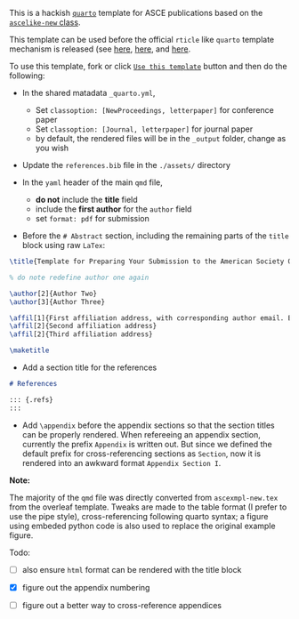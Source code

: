 This is a hackish [`quarto`](https://quarto.org/) template for ASCE publications based on the [`ascelike-new` class](https://www.overleaf.com/latex/templates/template-for-preparing-your-submission-to-the-american-society-of-civil-engineers-asce/pbwcqsvndpty).

This template can be used before the official `rticle` like `quarto` template mechanism is released (see [here](https://quarto.org/docs/faq/rmarkdown.html#i-use-x-bookdown-blogdown-etc..-what-is-the-quarto-equivalent), [here](https://github.com/quarto-dev/quarto-cli/issues/170), and [here](https://github.com/quarto-dev/quarto-cli/discussions/983#discussioncomment-2823436).

To use this template, fork or click [`Use this template`](https://github.com/juliantao/asce-quarto/generate) button and then do the following:

* In the shared matadata `_quarto.yml`,
  * Set `classoption: [NewProceedings, letterpaper]` for conference paper
  * Set `classoption: [Journal, letterpaper]` for journal paper
  * by default, the rendered files will be in the `_output` folder, change as you wish

* Update the `references.bib` file in the `./assets/` directory

* In the `yaml` header of the main `qmd` file, 
  * **do not** include the **title** field
  * include the **first author** for the `author` field
  * set `format: pdf` for submission

* Before the `# Abstract` section, including the remaining parts of the `title` block using raw `LaTex`:

```latex
\title{Template for Preparing Your Submission to the American Society Of Civil Engineers (ASCE)}

% do note redefine author one again

\author[2]{Author Two}
\author[3]{Author Three}

\affil[1]{First affiliation address, with corresponding author email. Email: author.one@email.com}
\affil[2]{Second affiliation address}
\affil[2]{Third affiliation address}

\maketitle
```

* Add a section title for the references

```markdown
# References

::: {.refs}
:::
```

* Add `\appendix` before the appendix sections so that the section titles can be properly rendered. 
  When refereeing an appendix section, currently the prefix `Appendix` is written out.
  But since we defined the default prefix for cross-referencing sections as `Section`, 
  now it is rendered into an awkward format `Appendix Section I`. 

**Note:**

The majority of the `qmd` file was directly converted from `ascexmpl-new.tex` from the overleaf template. 
Tweaks are made to the table format (I prefer to use the pipe style), cross-referencing following quarto syntax; a figure using embeded python code is also used to replace the original example figure.

Todo:

- [ ] also ensure `html` format can be rendered with the title block
- [x] figure out the appendix numbering
- [ ] figure out a better way to cross-reference appendices

  





  
